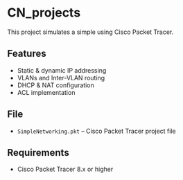 # CN_projects
This project simulates a simple using Cisco Packet Tracer.

## Features
- Static & dynamic IP addressing
- VLANs and Inter-VLAN routing
- DHCP & NAT configuration
- ACL implementation

## File
- `SimpleNetworking.pkt` – Cisco Packet Tracer project file

## Requirements
- Cisco Packet Tracer 8.x or higher
